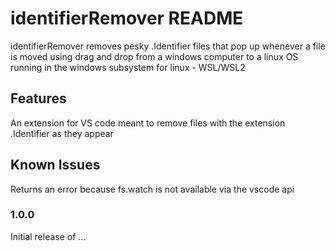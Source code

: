 # identifierRemover README

identifierRemover removes pesky .Identifier files that pop up whenever a file is moved using drag and drop from a windows computer to a linux OS running in the windows subsystem for linux - WSL/WSL2

## Features

An extension for VS code meant to remove files with the extension .Identifier as they appear



## Known Issues

Returns an error because fs.watch is not available via the vscode api



### 1.0.0

Initial release of ...



